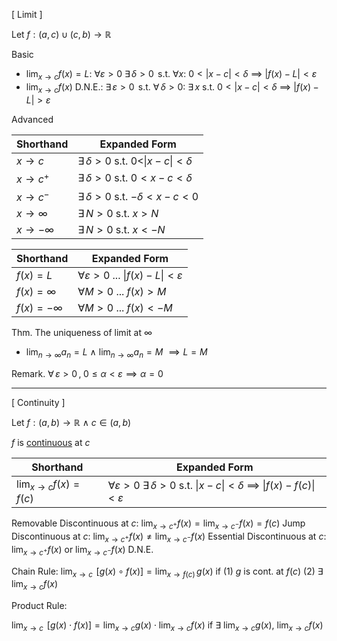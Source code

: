 
\[ Limit ]

Let $f:(a,\,c)\cup(c,\,b)\to \mathbb{R}$

Basic

- $\displaystyle \lim_{x\to c}f(x)=L$:  $\forall\varepsilon>0$ $\exists\,\delta>0\,$ s.t.
                $\forall x$: $0<|x-c|<\delta$ $\implies$ $|f(x)-L|<\varepsilon$
- $\displaystyle \lim_{x\to c}f(x)$ D.N.E.:  $\exists\,\varepsilon>0\,$ s.t. $\forall\,\delta>0$:
                   $\exists\,x$ s.t. $0<|x-c|<\delta$ $\implies$ $|f(x)-L|>\varepsilon$

Advanced

| Shorthand     | Expanded Form                                   |
| ------------- | ----------------------------------------------- |
| $x\to c$      | $\exists\,\delta>0$ s.t. $0<$\|$x-c$\|$<\delta$ |
| $x\to c^+$    | $\exists\,\delta>0$ s.t. $0<x-c<\delta$         |
| $x\to c^-$    | $\exists\,\delta>0$ s.t. $-\delta<x-c<0$        |
| $x\to\infty$  | $\exists\,N>0$ s.t. $x>N$                       |
| $x\to-\infty$ | $\exists\,N>0$ s.t. $x< -N$                     | 

| Shorthand      | Expanded Form                                         |
| -------------- | ----------------------------------------------------- |
| $f(x)=L$       | $\forall\varepsilon>0$ ... \|$f(x)-L$\|$<\varepsilon$ |
| $f(x)=\infty$  | $\forall M>0$ ... $f(x)>M$                            |
| $f(x)=-\infty$ | $\forall M>0$ ... $f(x)< -M$                          |


Thm. The uniqueness of limit at $\infty$
- $\displaystyle\lim_{n\to \infty}a_n=L$  $\land$  $\displaystyle\lim_{n\to \infty}a_n=M$ $\implies L=M$
  
Remark. $\forall\, \varepsilon>0\,,\;0\leq\alpha<\varepsilon\implies\alpha=0$

---

\[ Continuity ]

Let $f:(a,\,b)\to \mathbb{R}$ $\land$ $c\in(a,\,b)$

$f$ is <u>continuous</u> at $c$

| Shorthand                                | Expanded Form    |
| ---------------------------------------- | --- |
| $\displaystyle \lim_{x\to c}f(x)=f(c)$      | $\forall\varepsilon>0$ $\exists\,\delta>0$ s.t. \|$x-c$\|$<\delta$ $\implies$ \|$f(x)-f(c)$\|$<\varepsilon$   |


Removable Discontinuous at $c$:   $\displaystyle\lim_{x\to c^+}f(x)=\lim_{x\to c^-}f(x)=f(c)$
Jump Discontinuous at $c$:        $\displaystyle\lim_{x\to c^+}f(x)\not=\lim_{x\to c^-}f(x)$
Essential Discontinuous at $c$:   $\displaystyle\lim_{x\to c^+}f(x)$ or $\displaystyle\lim_{x\to c^-}f(x)$ D.N.E.


Chain Rule:
$\displaystyle\lim_{x\to c}\;\,[g(x)\circ f(x)]=\lim_{x\to f(c)}\,g(x)$ 
if 
(1) $g$ is cont. at $f(c)$
(2) $\exists$ $\displaystyle\lim_{x\to c}f(x)$

Product Rule:

$\displaystyle\lim_{x\to c}\;\,[g(x)\cdot f(x)]=\lim_{x\to c}g(x)\cdot\lim_{x\to c}f(x)$ 
if $\exists$ $\displaystyle\lim_{x\to c} g(x)$, $\displaystyle\lim_{x\to c} f(x)$